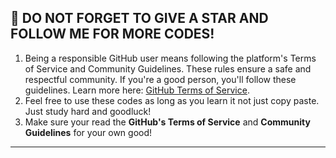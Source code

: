 
📌 DO NOT FORGET TO GIVE A STAR AND FOLLOW ME FOR MORE CODES!
---
1. Being a responsible GitHub user means following the platform's Terms of Service and Community Guidelines. These rules ensure a safe and respectful community. If you're a good person, you'll follow these guidelines. Learn more here: [GitHub Terms of Service](https://github.com/tos).
2. Feel free to use these codes as long as you learn it not just copy paste. Just study hard and goodluck!
3. Make sure your read the **GitHub's Terms of Service** and **Community Guidelines** for your own good!
---

